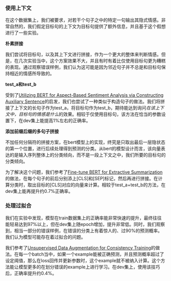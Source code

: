 ### 使用上下文

在这个数据集上，我们被要求，对若干个句子之中的特定一句输出其隐式情感。非常自然的，我们假定目标句的上下文为目标句提供了额外信息，并且基于这个假想进行了一些实验。

**朴素拼接**

我们尝试将目标句，以及其上下文进行拼接，作为一个更大的整体来判断情感。但是，在几次实验当中，这个方案效果不大，并且有时有着比仅使用目标句更为糟糕的表现。通过观察错误样例，我们认为这可能是因为邻近句子并不总是和目标句保持相近的情感所导致的。

**test_a和test_b**

受到了[Utilizing BERT for Aspect-Based Sentiment Analysis via Constructing Auxiliary Sentence](https://www.aclweb.org/anthology/N19-1035)的启发，我们也尝试了一种类似于构造句子的做法。我们将拼接了上下文的长句子作为test_a，将目标句作为test_b，期待能达到询问*在该上下文中，目标句的情感是什么*的效果。相较于仅使用目标句，该方法在恰当的参数设置下，在dev集上能提高1%左右的正确率。

**添加前缀后缀的多句子拼接**

不加任何分隔符的拼接方案，在bert模型上的实现，终究是只取出最后一层隐状态的第一个位置，进行后续处理得到预测的分类。从bert的模型设计而言，该向量表达的是输入序列整体上的分类倾向，而不是一段上下文之中，我们所要的目标句的分类倾向。

为了解决这个问题，我们参考了[Fine-tune BERT for Extractive Summarization](https://arxiv.org/abs/1903.10318)的做法，在每个句子的前后分别添上\[CLS]和\[SEP]标记，然后再进行拼接。在计算分类时，取出目标的\[CLS]对应的向量来计算。相较于test_a+test_b的方法，在dev集上能再提升约0.7%正确率。

### 处理过拟合

我们在实验中发现，模型在train数据集上的正确率能非常快速的提升，最终往往能轻易达到97%以上，但在dev集上随epoch增加，提升非常低。同时，我们观察到，相当一部分的错误样例，在错误的分类上有着惊人的、过90%的预测概率。我们认为模型可能存在着过拟合的问题。

我们参考了[Unsupervised Data Augmentation for Consistency Training](https://arxiv.org/abs/1904.12848)的做法。在每一个batch当中，如果一个example能被正确预测，并且预测概率超过了设定阈值，那么在loss回传并更新参数时，这个example就不被纳入计算。这个方法能让模型更多的在划分错误的example上进行学习。在dev集上，使用该技巧后，正确率提升约0.4%。
